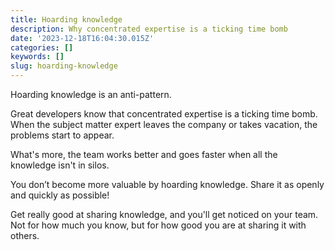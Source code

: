 ```yaml
---
title: Hoarding knowledge
description: Why concentrated expertise is a ticking time bomb
date: '2023-12-18T16:04:30.015Z'
categories: []
keywords: []
slug: hoarding-knowledge
---
```


Hoarding knowledge is an anti-pattern.

Great developers know that concentrated expertise is a ticking time bomb. When the subject matter expert leaves the company or takes vacation, the problems start to appear.

What's more, the team works better and goes faster when all the knowledge isn't in silos.

You don’t become more valuable by hoarding knowledge. Share it as openly and quickly as possible!

Get really good at sharing knowledge, and you'll get noticed on your team. Not for how much you know, but for how good you are at sharing it with others.
